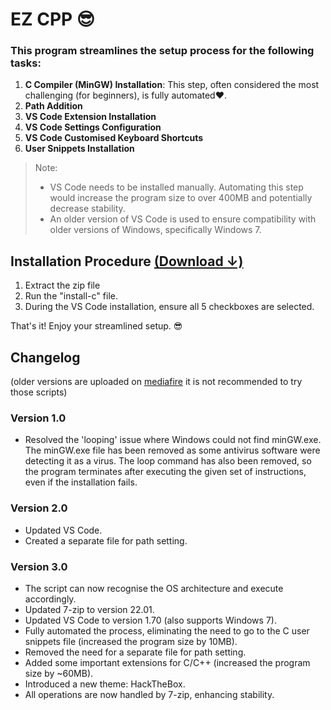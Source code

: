# EZ CPP 😎

### This program streamlines the setup process for the following tasks:

1. **C Compiler (MinGW) Installation**: This step, often considered the most challenging (for beginners), is fully automated❤️.
2. **Path Addition**
3. **VS Code Extension Installation**
4. **VS Code Settings Configuration**
5. **VS Code Customised Keyboard Shortcuts**
6. **User Snippets Installation**

> Note: 
> - VS Code needs to be installed manually. Automating this step would increase the program size to over 400MB and potentially decrease stability.
> - An older version of VS Code is used to ensure compatibility with older versions of Windows, specifically Windows 7.

## Installation Procedure  [(Download ↓)](https://github.com/kanha321/EZ-CPP-Installer/releases)

1. Extract the zip file
2. Run the "install-c" file.
3. During the VS Code installation, ensure all 5 checkboxes are selected.

That's it! Enjoy your streamlined setup. 😎

## Changelog
(older versions are uploaded on [mediafire](https://www.bit.ly/c-installer) it is not recommended to try those scripts)

### Version 1.0

- Resolved the 'looping' issue where Windows could not find minGW.exe. The minGW.exe file has been removed as some antivirus software were detecting it as a virus. The loop command has also been removed, so the program terminates after executing the given set of instructions, even if the installation fails.

### Version 2.0

- Updated VS Code.
- Created a separate file for path setting.

### Version 3.0

- The script can now recognise the OS architecture and execute accordingly.
- Updated 7-zip to version 22.01.
- Updated VS Code to version 1.70 (also supports Windows 7).
- Fully automated the process, eliminating the need to go to the C user snippets file (increased the program size by 10MB).
- Removed the need for a separate file for path setting.
- Added some important extensions for C/C++ (increased the program size by ~60MB).
- Introduced a new theme: HackTheBox.
- All operations are now handled by 7-zip, enhancing stability.
